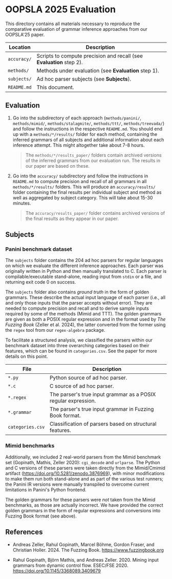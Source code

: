 # OOPSLA 2025 Evaluation

This directory contains all materials necessary to reproduce the comparative evaluation of grammar inference approaches from our OOPSLA'25 paper.

| Location         | Description
|------------------|-------------
| `accuracy/`      | Scripts to compute precision and recall (see __Evaluation__ step 2).
| `methods/`       | Methods under evaluation (see __Evaluation__ step 1).
| `subjects/`      | Ad hoc parser subjects (see __Subjects__).
| `README.md`      | This document.

## Evaluation

1) Go into the subdirectory of each approach (`methods/panini/`, `methods/mimid/`, `methods/stalagmite/`, `methods/ttt/`, `methods/treevada/`) and follow the instructions in the respective `README.md`. You should end up with a `methods/*/results/` folder for each method, containing the inferred grammars of all subjects and additional information about each inference attempt. This might altogether take about 7-8 hours.

    > The `methods/*/results_paper/` folders contain archived versions of the inferred grammars from our evaluation run. The results in our paper are based on these.

2) Go into the `accuracy/` subdirectory and follow the instructions in `README.md` to compute precision and recall of all grammars in all `methods/*/results/` folders. This will produce an `accuracy/results/` folder containing the final results per individual subject and method as well as aggregated by subject category. This will take about 15-30 minutes.

    > The `accuracy/results_paper/` folder contains archived versions of the final results as they appear in our paper.

## Subjects

### Panini benchmark dataset

The `subjects` folder contains the 204 ad hoc parsers for regular languages on which we evaluate the different inference approaches. Each parser was originally written in Python and then manually translated to C. Each parser is compilable/executable stand-alone, reading input from `stdin` or a file, and returning exit code 0 on success.

The `subjects` folder also contains *ground truth* in the form of golden grammars. These describe the actual input language of each parser (i.e., all and only those inputs that the parser accepts without error). They are needed to compute precision and recall and to derive sample inputs required by some of the methods (Mimid and TTT). The golden grammars are given as both a POSIX regular expression and in the format used by *The Fuzzing Book* (Zeller et al. 2024), the latter converted from the former using the `regex` tool from our `regex-algebra` package.

To facilitate a structured analysis, we classified the parsers within our benchmark dataset into three overarching categories based on their features, which can be found in `categories.csv`. See the paper for more details on this point.

| File             | Description
|------------------|-------------
| `*.py`           | Python source of ad hoc parser.
| `*.c`            | C source of ad hoc parser.
| `*.regex`        | The parser's true input grammar as a POSIX regular expression.
| `*.grammar`      | The parser's true input grammar in Fuzzing Book format.
| `categories.csv` | Classification of parsers based on structural features.

### Mimid benchmarks

Additionally, we included 2 real-world parsers from the Mimid benchmark set (Gopinath, Mathis, Zeller 2020): `cgi_decode` and `urlparse`. The Python and C versions of these parsers were taken directly from the Mimid/Cmimid artifact (<https://doi.org/10.5281/zenodo.3876969>), with minor modifications to make them run both stand-alone and as part of the various test runners; the Panini IR versions were manually transpiled to overcome current limitations in Panini's Python frontend.

The golden grammars for these parsers were *not* taken from the Mimid benchmarks, as those are actually incorrect. We have provided the correct golden grammars in the form of regular expressions and conversions into Fuzzing Book format (see above).

## References

* Andreas Zeller, Rahul Gopinath, Marcel Böhme, Gordon Fraser, and Christian Holler. 2024. The Fuzzing Book. <https://www.fuzzingbook.org>

* Rahul Gopinath, Björn Mathis, and Andreas Zeller. 2020. Mining input grammars from dynamic control flow. ESEC/FSE 2020. <https://doi.org/10.1145/3368089.3409679>

